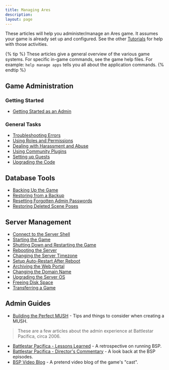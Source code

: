 ```yaml
---
title: Managing Ares
description: 
layout: page
---
```


These articles will help you administer/manage an Ares game.  It assumes your game is already set up and configured.  See the other [Tutorials](/tutorials) for help with those activities.

{% tip %} 
These articles give a general overview of the various game systems.  For specific in-game commands, see the game help files. For example: `help manage apps` tells you all about the application commands.
{% endtip %}

## Game Administration

### Getting Started

* [Getting Started as an Admin](/tutorials/manage/started.html)

### General Tasks

* [Troubleshooting Errors](/tutorials/code/troubleshooting.html)
* [Using Roles and Permissions](/tutorials/manage/roles.html)
* [Dealing with Harassment and Abuse](/tutorials/manage/trolls.html)
* [Using Community Plugins](/tutorials/code/contribs.html)
* [Setting up Guests](/tutorials/manage/guests.html)
* [Upgrading the Code](/tutorials/manage/upgrades.html)

## Database Tools

* [Backing Up the Game](/tutorials/manage/backups.html)
* [Restoring from a Backup](/tutorials/manage/restore-db.html)
* [Resetting Forgotten Admin Passwords](/tutorials/manage/forgot-headwiz-pw.html)
* [Restoring Deleted Scene Poses](/tutorials/manage/deleted-poses.html)

## Server Management

* [Connect to the Server Shell](/tutorials/manage/server-shell.html)
* [Starting the Game](/tutorials/manage/start.html)
* [Shutting Down and Restarting the Game](/tutorials/manage/shutdown.html)
* [Rebooting the Server](/tutorials/manage/reboot.html)
* [Changing the Server Timezone](/tutorials/manage/server-timezone.html)
* [Setup Auto-Restart After Reboot](/tutorials/manage/restart-after-reboot.html)
* [Archiving the Web Portal](/tutorials/manage/web-archive.html)
* [Changing the Domain Name](/tutorials/manage/change-domain.html)
* [Upgrading the Server OS](/tutorials/manage/os-upgrades.html)
* [Freeing Disk Space](/tutorials/manage/disk-space.html)
* [Transferring a Game](/tutorials/manage/game-transfer.html)

## Admin Guides

* [Building the Perfect MUSH](/articles/building-the-perfect-mush.html) - Tips and things to consider when creating a MUSH.

> These are a few articles about the admin experience at Battlestar Pacifica, circa 2006. 

* [Battlestar Pacifica - Lessons Learned](/articles/battlestar-pacifica-lessons-learned.html) - A retrospective on running BSP.
* [Battlestar Pacifica - Director's Commentary](/articles/battlestar-pacifica-director-s-commentary.html) - A look back at the BSP episodes.
* [BSP Video Blog](/articles/bsp-video-blog.html) - A pretend video blog of the game's "cast".

